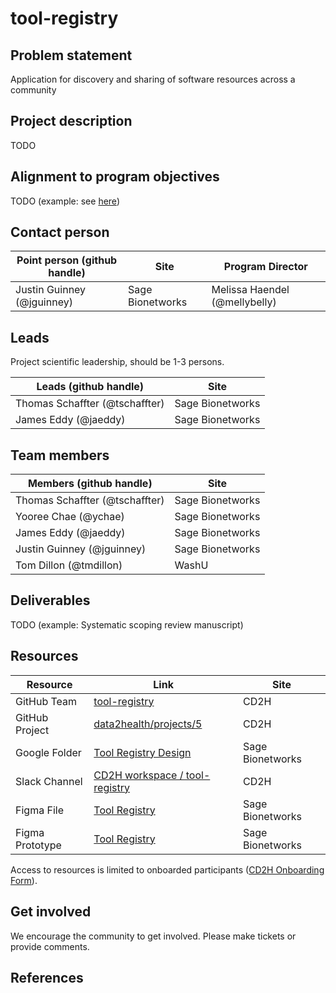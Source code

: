 # tool-registry

## Problem statement

Application for discovery and sharing of software resources across a community

## Project description

TODO

## Alignment to program objectives

TODO (example: see [here](https://github.com/data2health/roadmap/blob/master/cd2h-foa.md))

## Contact person

Point person (github handle) | Site | Program Director
----------|--------------|---------------
Justin Guinney (@jguinney) | Sage Bionetworks | Melissa Haendel (@mellybelly)

## Leads

Project scientific leadership, should be 1-3 persons.

Leads (github handle) | Site
----------|--------------|
Thomas Schaffter (@tschaffter) | Sage Bionetworks
James Eddy (@jaeddy) | Sage Bionetworks

## Team members

Members (github handle) | Site
----------|--------------|
Thomas Schaffter (@tschaffter) | Sage Bionetworks
Yooree Chae (@ychae) | Sage Bionetworks
James Eddy (@jaeddy) | Sage Bionetworks
Justin Guinney (@jguinney) | Sage Bionetworks
Tom Dillon (@tmdillon) | WashU

## Deliverables

TODO (example: Systematic scoping review manuscript)

## Resources

Resource | Link | Site
----------|--------------|--------------|
GitHub Team | [tool-registry](https://github.com/orgs/data2health/teams/tool-registry) | CD2H
GitHub Project | [data2health/projects/5](https://github.com/orgs/data2health/projects/5) | CD2H
Google Folder | [Tool Registry Design](https://drive.google.com/drive/u/0/folders/1m_AJ0sqQLYXb8jqBXwBOQCI6icbhGH1C) | Sage Bionetworks
Slack Channel | [CD2H workspace / tool-registry](https://app.slack.com/client/T4SPTQGE7/C0105TZT7FH) | CD2H
Figma File | [Tool Registry](https://www.figma.com/file/SoU64jc1LFgEK9lsiOyU16/Tool-Registry-Strawman-master?node-id=0%3A1) | Sage Bionetworks
Figma Prototype | [Tool Registry](https://www.figma.com/proto/SoU64jc1LFgEK9lsiOyU16/Tool-Registry-Strawman-master?node-id=4%3A2&scaling=min-zoom) | Sage Bionetworks

Access to resources is limited to onboarded participants ([CD2H Onboarding Form](https://bit.ly/cd2h-onboarding-form)).

## Get involved

We encourage the community to get involved. Please make tickets or provide comments.

## References
